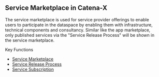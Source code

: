 ## Service Marketplace in Catena-X

The service marketplace is used for service provider offerings to enable users to participate in the dataspace by enabling them with infrastructure, technical components and consultancy.
Similar like the app marketplace, only published services via the "Service Release Process" will be shown in the service marketplace.

Key Functions

- [Service Marketplace](/01.%20Service%20Marketplace/)
- [Service Release Process](/02.%20Service%20Release%20Process/)
- [Service Subscription](/03.%20Service%20Subscription/)

<br>
<br>
